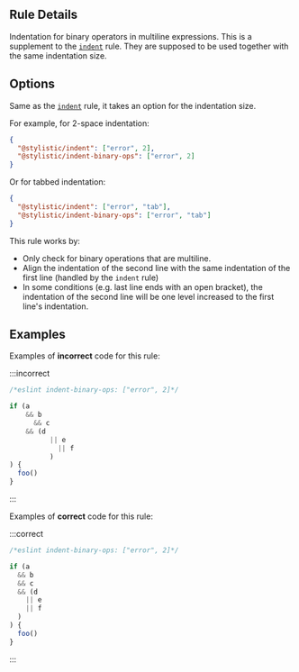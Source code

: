 ## Rule Details

Indentation for binary operators in multiline expressions.
This is a supplement to the [`indent`](https://eslint.style/rules/default/indent) rule. They are supposed to be used together with the same indentation size.

## Options

Same as the [`indent`](https://eslint.style/rules/default/indent) rule, it takes an option for the indentation size.

For example, for 2-space indentation:

```json
{
  "@stylistic/indent": ["error", 2],
  "@stylistic/indent-binary-ops": ["error", 2]
}
```

Or for tabbed indentation:

```json
{
  "@stylistic/indent": ["error", "tab"],
  "@stylistic/indent-binary-ops": ["error", "tab"]
}
```

This rule works by:

- Only check for binary operations that are multiline.
- Align the indentation of the second line with the same indentation of the first line (handled by the `indent` rule)
- In some conditions (e.g. last line ends with an open bracket), the indentation of the second line will be one level increased to the first line's indentation.

## Examples

Examples of **incorrect** code for this rule:

:::incorrect

```ts
/*eslint indent-binary-ops: ["error", 2]*/

if (a
    && b
      && c
    && (d
          || e
            || f
          )
) {
  foo()
}
```

:::

Examples of **correct** code for this rule:

:::correct

```ts
/*eslint indent-binary-ops: ["error", 2]*/

if (a
  && b
  && c
  && (d
    || e
    || f
  )
) {
  foo()
}
```

:::
